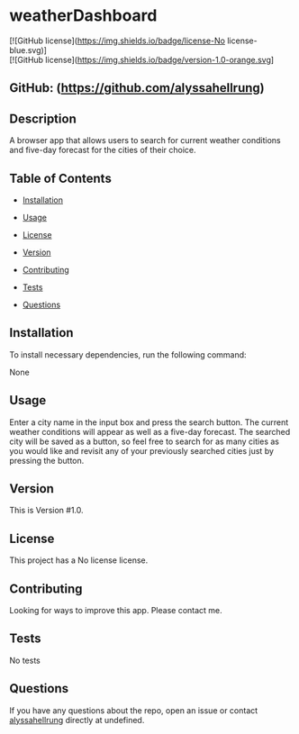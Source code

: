
# weatherDashboard
[![GitHub license](https://img.shields.io/badge/license-No license-blue.svg)]  
[![GitHub license](https://img.shields.io/badge/version-1.0-orange.svg]  

## GitHub: (https://github.com/alyssahellrung)


## Description
A browser app that allows users to search for current weather conditions and five-day forecast for the cities of their choice.

## Table of Contents

* [Installation](#installation)

* [Usage](#usage)

* [License](#license)

* [Version](#version)

* [Contributing](#contributing)

* [Tests](#tests)

* [Questions](#questions)

## Installation

To install necessary dependencies, run the following command:

None

## Usage

Enter a city name in the input box and press the search button. The current weather conditions will appear as well as a five-day forecast. The searched city will be saved as a button, so feel free to search for as many cities as you would like and revisit any of your previously searched cities just by pressing the button. 

## Version

This is Version #1.0.

## License

This project has a No license license.
  
## Contributing

Looking for ways to improve this app. Please contact me.

## Tests

No tests

## Questions

If you have any questions about the repo, open an issue or contact [alyssahellrung](undefined) directly at undefined.

